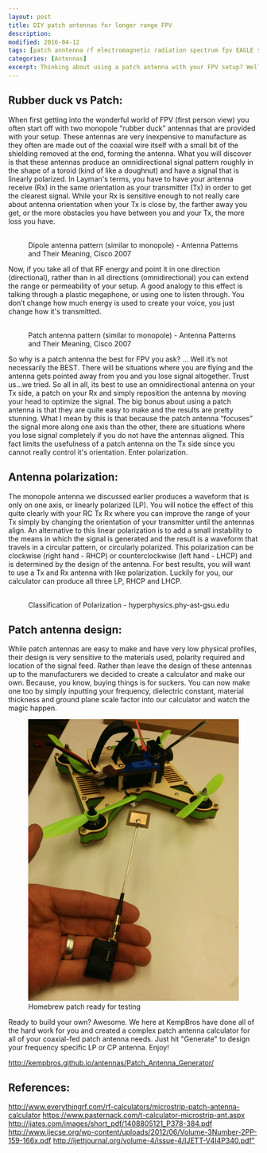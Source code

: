 ```yaml
---
layout: post
title: DIY patch antennas for longer range FPV
description:
modified: 2016-04-12
tags: [patch anntenna rf electromagnetic radiation spectrum fpv EAGLE script scr]
categories: [Antennas]
excerpt: Thinking about using a patch antenna with your FPV setup? Well, you might want to read this...
---
```


## Rubber duck vs Patch:
When first getting into the wonderful world of FPV (first person view) you often start off with two monopole “rubber duck” antennas that are provided with your setup. These antennas are very inexpensive to manufacture as they often are made out of the coaxial wire itself with a small bit of the shielding removed at the end, forming the antenna. What you will discover is that these antennas produce an omnidirectional signal pattern roughly in the shape of a toroid (kind of like a doughnut) and have a signal that is linearly polarized. In Layman's terms, you have to have your antenna receive (Rx) in the same orientation as your transmitter (Tx) in order to get the clearest signal. While your Rx is sensitive enough to not really care about antenna orientation when your Tx is close by, the farther away you get, or the more obstacles you have between you and your Tx, the more loss you have.

<figure class="half center">
	<a href="http://www.cisco.com/c/dam/en/us/products/collateral/wireless/aironet-antennas-accessories/prod_white_paper0900aecd806a1a3e.doc/_jcr_content/renditions/0900aecd806a1a3e_null_null_null_08_07_07-04.jpg"><img src="http://www.cisco.com/c/dam/en/us/products/collateral/wireless/aironet-antennas-accessories/prod_white_paper0900aecd806a1a3e.doc/_jcr_content/renditions/0900aecd806a1a3e_null_null_null_08_07_07-04.jpg" alt=""></a>
	<figcaption>Dipole antenna pattern (similar to monopole) - Antenna Patterns and Their Meaning, Cisco 2007</figcaption>
</figure>
	
Now, if you take all of that RF energy and point it in one direction (directional), rather than in all directions (omnidirectional) you can extend the range or permeability of your setup. A good analogy to this effect is talking through a plastic megaphone, or using one to listen through. You don’t change how much energy is used to create your voice, you just change how it's transmitted.

<figure class="half center">
	<a href="http://www.cisco.com/c/dam/en/us/products/collateral/wireless/aironet-antennas-accessories/prod_white_paper0900aecd806a1a3e.doc/_jcr_content/renditions/0900aecd806a1a3e_null_null_null_08_07_07-07.jpg"><img src="http://www.cisco.com/c/dam/en/us/products/collateral/wireless/aironet-antennas-accessories/prod_white_paper0900aecd806a1a3e.doc/_jcr_content/renditions/0900aecd806a1a3e_null_null_null_08_07_07-07.jpg" alt=""></a>
	<figcaption>Patch antenna pattern (similar to monopole) - Antenna Patterns and Their Meaning, Cisco 2007</figcaption>
</figure>

So why is a patch antenna the best for FPV you ask? ... Well it’s not necessarily the BEST. There will be situations where you are flying and the antenna gets pointed away from you and you lose signal altogether. Trust us...we tried. So all in all, its best to use an omnidirectional antenna on your Tx side, a patch on your Rx and simply reposition the antenna by moving your head to optimize the signal. The big bonus about using a patch antenna is that they are quite easy to make and the results are pretty stunning. What I mean by this is that because the patch antenna “focuses” the signal more along one axis than the other, there are situations where you lose signal completely if you do not have the antennas aligned. This fact limits the usefulness of a patch antenna on the Tx side since you cannot really control it's orientation. Enter polarization.

## Antenna polarization:
The monopole antenna we discussed earlier produces a waveform that is only on one axis, or linearly polarized (LP). You will notice the effect of this quite clearly with your RC Tx Rx where you can improve the range of your Tx simply by changing the orientation of your transmitter until the antennas align. An alternative to this linear polarization is to add a small instability to the means in which the signal is generated and the result is a waveform that travels in a circular pattern, or circularly polarized. This polarization can be clockwise (right hand - RHCP) or counterclockwise (left hand - LHCP) and is determined by the design of the antenna. For best results, you will want to use a Tx and Rx antenna with like polarization. Luckily for you, our calculator can produce all three LP, RHCP and LHCP.

<figure class="half center">
	<a href="http://hyperphysics.phy-astr.gsu.edu/hbase/phyopt/imgpho/polcls.gif"><img src="http://hyperphysics.phy-astr.gsu.edu/hbase/phyopt/imgpho/polcls.gif" alt=""></a>
	<figcaption>Classification of Polarization - hyperphysics.phy-ast-gsu.edu</figcaption>
</figure>

## Patch antenna design:
While patch antennas are easy to make and have very low physical profiles, their design is very sensitive to the materials used, polarity required and location of the signal feed. Rather than leave the design of these antennas up to the manufacturers we decided to create a calculator and make our own. Because, you know, buying things is for suckers. You can now make one too by simply inputting your frequency, dielectric constant, material thickness and ground plane scale factor into our calculator and watch the magic happen.

<figure class="half center">
	<a href="/images/FPVPatch.jpg"><img src="/images/FPVPatch.jpg" alt=""></a>
	<figcaption>Homebrew patch ready for testing</figcaption>
</figure>

Ready to build your own? Awesome. We here at KempBros have done all of the hard work for you and created a complex patch antenna calculator for all of your coaxial-fed patch antenna needs. Just hit "Generate" to design your frequency specific LP or CP antenna. Enjoy!

<http://kempbros.github.io/antennas/Patch_Antenna_Generator/>

## References:
<http://www.everythingrf.com/rf-calculators/microstrip-patch-antenna-calculator>
<https://www.pasternack.com/t-calculator-microstrip-ant.aspx>
<http://ijates.com/images/short_pdf/1408805121_P378-384.pdf>
<http://www.ijecse.org/wp-content/uploads/2012/06/Volume-3Number-2PP-159-166x.pdf>
<http://ijettjournal.org/volume-4/issue-4/IJETT-V4I4P340.pdf">
